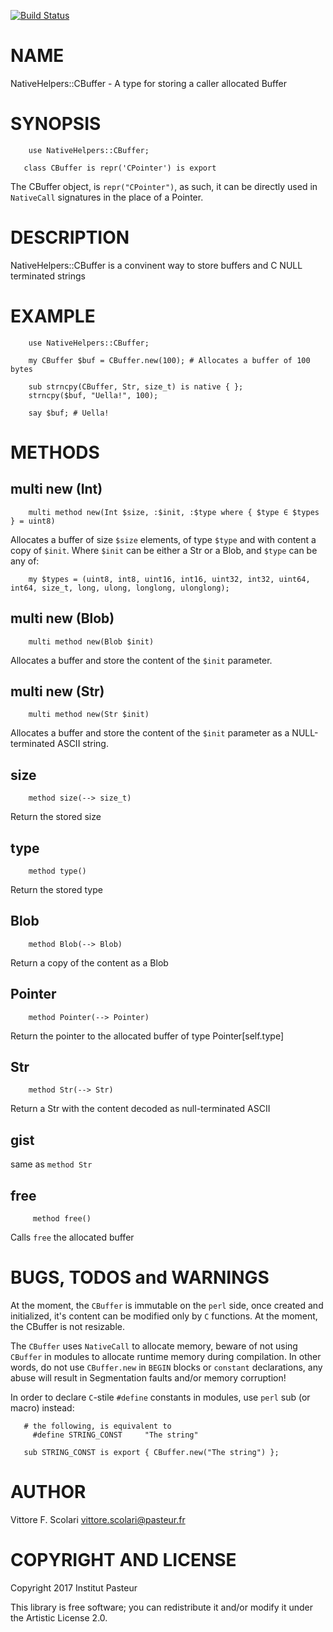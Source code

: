 [![Build Status](https://travis-ci.org/scovit/NativeHelpers-CBuffer.svg?branch=master)](https://travis-ci.org/scovit/NativeHelpers-CBuffer)

NAME
====

NativeHelpers::CBuffer - A type for storing a caller allocated Buffer

SYNOPSIS
========

```perl6
    use NativeHelpers::CBuffer;

   class CBuffer is repr('CPointer') is export
```

The CBuffer object, is `repr("CPointer")`, as such, it can be directly used in
`NativeCall` signatures in the place of a Pointer.

DESCRIPTION
===========

NativeHelpers::CBuffer is a convinent way to store buffers and C NULL terminated strings

EXAMPLE
=======

```perl6
    use NativeHelpers::CBuffer;

    my CBuffer $buf = CBuffer.new(100); # Allocates a buffer of 100 bytes

    sub strncpy(CBuffer, Str, size_t) is native { };
    strncpy($buf, "Uella!", 100);

    say $buf; # Uella!
```

METHODS
=======

## multi new (Int)

```perl6
    multi method new(Int $size, :$init, :$type where { $type ∈ $types } = uint8)
```

Allocates a buffer of size `$size` elements, of type `$type` and with content a copy of `$init`.
Where `$init` can be either a Str or a Blob, and `$type` can be any of:

```perl6
    my $types = (uint8, int8, uint16, int16, uint32, int32, uint64, int64, size_t, long, ulong, longlong, ulonglong);
```

## multi new (Blob)

```perl6
    multi method new(Blob $init)
```

Allocates a buffer and store the content of the `$init` parameter.

## multi new (Str)

```perl6
    multi method new(Str $init)
```

Allocates a buffer and store the content of the `$init` parameter as a NULL-terminated ASCII string.

## size

```perl6
    method size(--> size_t)
```

Return the stored size

## type

```perl6
    method type()
```

Return the stored type

## Blob

```perl6
    method Blob(--> Blob)
```

Return a copy of the content as a Blob

## Pointer

```perl6
    method Pointer(--> Pointer)
```

Return the pointer to the allocated buffer of type Pointer[self.type]

## Str

```perl6
    method Str(--> Str)
```

Return a Str with the content decoded as null-terminated ASCII

## gist

same as `method Str`

## free

```perl6
     method free()
```

Calls `free` the allocated buffer

BUGS, TODOS and WARNINGS 
========================

At the moment, the `CBuffer` is immutable on the `perl` side,
once created and initialized, it's content can be modified only
by `C` functions. At the moment, the CBuffer is not resizable.

The `CBuffer` uses `NativeCall` to allocate memory, beware of not
using `CBuffer` in modules to allocate runtime memory during compilation.
In other words, do not use `CBuffer.new` in `BEGIN` blocks or `constant`
declarations, any abuse will result in Segmentation faults and/or
memory corruption!

In order to declare `C`-stile `#define` constants in modules,
use `perl` sub (or macro) instead:

```perl6
   # the following, is equivalent to
     #define STRING_CONST     "The string"

   sub STRING_CONST is export { CBuffer.new("The string") };
```

AUTHOR
======

Vittore F. Scolari <vittore.scolari@pasteur.fr>

COPYRIGHT AND LICENSE
=====================

Copyright 2017 Institut Pasteur

This library is free software; you can redistribute it and/or modify it under the Artistic License 2.0.
